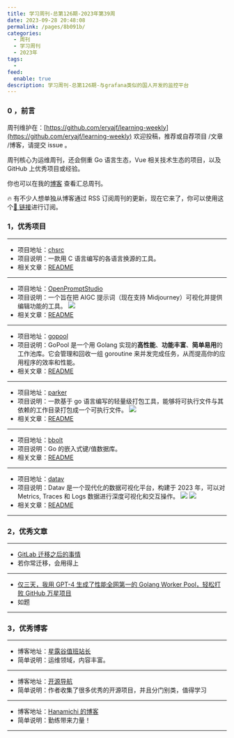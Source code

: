 ```yaml
---
title: 学习周刊-总第126期-2023年第39周
date: 2023-09-28 20:48:08
permalink: /pages/8b091b/
categories:
  - 周刊
  - 学习周刊
  - 2023年
tags:
  -
feed:
  enable: true
description: 学习周刊-总第126期-与grafana类似的国人开发的监控平台
---
```


### 0 ，前言

周刊维护在：[https://github.com/eryajf/learning-weekly](https://github.com/eryajf/learning-weekly) 欢迎投稿，推荐或自荐项目 /文章 /博客，请提交 issue 。

周刊核心为运维周刊，还会侧重 Go 语言生态，Vue 相关技术生态的项目，以及 GitHub 上优秀项目或经验。

你也可以在我的[博客](https://wiki.eryajf.net/learning-weekly/) 查看汇总周刊。

🔥 有不少人想单独从博客通过 RSS 订阅周刊的更新，现在它来了，你可以使用这个[🔗 链接](https://wiki.eryajf.net/learning-weekly.xml)进行订阅。

### 1，优秀项目

---

- 项目地址：[chsrc](https://github.com/RubyMetric/chsrc)
- 项目说明：一款用 C 语言编写的各语言换源的工具。
- 相关文章：[README](https://github.com/RubyMetric/chsrc#readme)

---

- 项目地址：[OpenPromptStudio](https://github.com/Moonvy/OpenPromptStudio)
- 项目说明：一个旨在把 AIGC 提示词（现在支持 Midjourney）可视化并提供编辑功能的工具。
  ![](https://t.eryajf.net/imgs/2023/09/1694790915857.png)
- 相关文章：[README](https://github.com/Moonvy/OpenPromptStudio#readme)

---

- 项目地址：[gopool](https://github.com/devchat-ai/gopool)
- 项目说明：GoPool 是一个用 Golang 实现的**高性能**、**功能丰富**、**简单易用**的工作池库。它会管理和回收一组 goroutine 来并发完成任务，从而提高你的应用程序的效率和性能。
- 相关文章：[README](https://github.com/devchat-ai/gopool/blob/main/README_zh.md)

---

- 项目地址：[parker](https://github.com/weiwenhao/parker)
- 项目说明：一款基于 go 语言编写的轻量级打包工具，能够将可执行文件与其依赖的工作目录打包成一个可执行文件。
  ![](https://t.eryajf.net/imgs/2023/09/1695483811075.png)
- 相关文章：[README](https://github.com/weiwenhao/parker#readme)

---

- 项目地址：[bbolt](https://github.com/etcd-io/bbolt)
- 项目说明：Go 的嵌入式键/值数据库。
- 相关文章：[README](https://github.com/etcd-io/bbolt)

---

- 项目地址：[datav](https://github.com/data-observe/datav)
- 项目说明：Datav 是一个现代化的数据可视化平台，构建于 2023 年，可以对 Metrics, Traces 和 Logs 数据进行深度可视化和交互操作。
  ![](https://t.eryajf.net/imgs/2023/09/1695525208699.jpg)
  ![](https://t.eryajf.net/imgs/2023/09/1695525233717.jpg)
- 相关文章：[README](https://github.com/data-observe/datav/blob/main/README-CN.md)

---

### 2，优秀文章

---

- [GitLab 迁移之后的事情](https://soulteary.com/2018/09/29/after-gitlab-migration.html)
- 若你常迁移，会用得上

---

- [仅三天，我用 GPT-4 生成了性能全网第一的 Golang Worker Pool，轻松打败 GitHub 万星项目](https://mp.weixin.qq.com/s/0UVJXtcIts2nuj2mD_ZT7g)
- 如题

---

### 3，优秀博客

---

- 博客地址：[星露谷值班站长](https://www.aityp.com/)
- 简单说明：运维领域，内容丰富。

---

- 博客地址：[开源导航](http://stepyun.com/)
- 简单说明：作者收集了很多优秀的开源项目，并且分门别类，值得学习

---

- 博客地址：[Hanamichi 的博客](https://hanamichi.wiki/)
- 简单说明：勤练带来力量！

---
